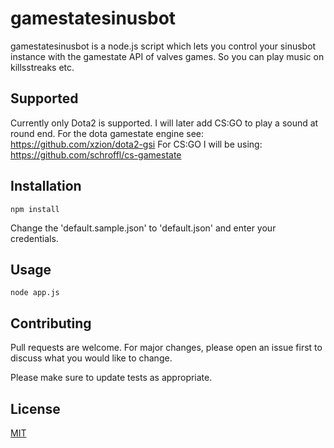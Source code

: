 # gamestatesinusbot

gamestatesinusbot is a node.js script which lets you control your sinusbot instance with the gamestate API of valves games. So you can play music on killsstreaks etc.

## Supported

Currently only Dota2 is supported. I will later add CS:GO to play a sound at round end.
For the dota gamestate engine see: https://github.com/xzion/dota2-gsi
For CS:GO I will be using: https://github.com/schroffl/cs-gamestate


## Installation


```
npm install
```

Change the 'default.sample.json' to 'default.json' and enter your credentials.

## Usage

```
node app.js
```

## Contributing
Pull requests are welcome. For major changes, please open an issue first to discuss what you would like to change.

Please make sure to update tests as appropriate.

## License
[MIT](https://choosealicense.com/licenses/mit/)
